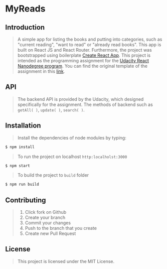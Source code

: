 # MyReads

## Introduction

> A simple app for listing the books and putting into categories, such as "current reading", "want to read" or "already read books". This app is built on React JS and React Router. Furthermore, the project was bootstrapped using boilerplate [Create React App](https://github.com/facebook/create-react-app). This project is intended as the programming assignment for the [Udacity React Nanodegree program](https://eu.udacity.com/course/react-nanodegree--nd019). You can find the original template of the assignment in this [link](https://github.com/udacity/reactnd-project-myreads-starter).

## API 

> The backend API is provided by the Udacity, which designed specifically for the assignment.  The methods of backend such as `getAll( )`, `update( )`, `search( )`.

## Installation

> Install the dependencies of node modules by typing: 
```bash
$ npm install
```
> To run the project on localhost `http:localholst:3000`
```bash
$ npm start
```
> To build the project to `build` folder
```bash
$ npm run build
```

## Contributing
> 1. Click fork on Github 
> 2. Create your branch 
> 3. Commit your changes
> 4. Push to the branch that you create
> 5. Create new Pull Request

## License
> This project is licensed under the MIT License. 
